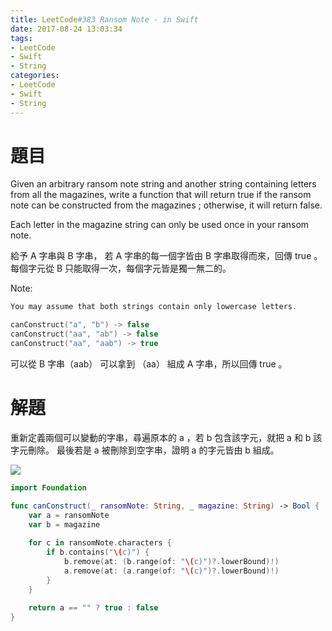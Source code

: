 ```yaml
---
title: LeetCode#383 Ransom Note - in Swift
date: 2017-08-24 13:03:34
tags:
- LeetCode
- Swift
- String
categories:
- LeetCode
- Swift
- String
---
```


# 題目
Given an arbitrary ransom note string and another string containing letters from all the magazines, write a function that will return true if the ransom note can be constructed from the magazines ; otherwise, it will return false.
 
Each letter in the magazine string can only be used once in your ransom note.

給予 A 字串與 B 字串， 若 A 字串的每一個字皆由 B 字串取得而來，回傳 true 。
每個字元從 B 只能取得一次，每個字元皆是獨一無二的。


Note: 
``` swift
You may assume that both strings contain only lowercase letters.

canConstruct("a", "b") -> false
canConstruct("aa", "ab") -> false
canConstruct("aa", "aab") -> true
```

可以從 B 字串（aab） 可以拿到 （aa） 組成 A 字串，所以回傳 true 。


# 解題

重新定義兩個可以變動的字串，尋遍原本的 a ，若 b 包含該字元，就把 a 和 b 該字元刪除。
最後若是 a 被刪除到空字串，證明 a 的字元皆由 b 組成。

![](leetcode-383/note.gif)

``` swift
import Foundation

func canConstruct(_ ransomNote: String, _ magazine: String) -> Bool {
    var a = ransomNote
    var b = magazine
    
    for c in ransomNote.characters {
        if b.contains("\(c)") {
            b.remove(at: (b.range(of: "\(c)")?.lowerBound)!)
            a.remove(at: (a.range(of: "\(c)")?.lowerBound)!)
        }
    }
    
    return a == "" ? true : false
}
```

